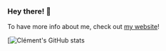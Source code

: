 ### Hey there! 👋

To have more info about me, check out [my website](https://clem.nextmiracle.eu/about-me/)!

[![Clément's GitHub stats](https://github-readme-stats.vercel.app/api?username=clempera&count_private=true&show_icons=true&theme=gruvbox)


<!--
**ClemPera/clempera** is a ✨ _special_ ✨ repository because its `README.md` (this file) appears on your GitHub profile.

Here are some ideas to get you started:

- 🔭 I’m currently working on ...
- 🌱 I’m currently learning ...
- 👯 I’m looking to collaborate on ...
- 🤔 I’m looking for help with ...
- 💬 Ask me about ...
- 📫 How to reach me: ...
- 😄 Pronouns: ...
- ⚡ Fun fact: ...
-->
